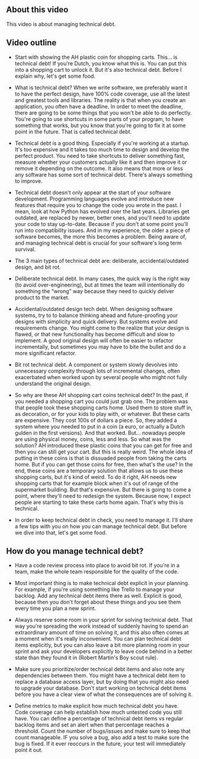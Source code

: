 ## About this video

This video is about managing technical debt.

## Video outline

- Start with showing the AH plastic coin for shopping carts. This... is technical debt! If you're Dutch, you know what this is. You can put this into a shopping cart to unlock it. But it's also technical debt. Before I explain why, let's get some food.

- What is technical debt? When we write software, we preferably want it to have the perfect design, have 100% code coverage, use all the latest and greatest tools and libraries. The reality is that when you create an application, you often have a deadline. In order to meet the deadline, there are going to be some things that you won't be able to do perfectly. You're going to use shortcuts in some parts of your program, to have something that works, but you know that you're going to fix it at some point in the future. That is called technical debt.

- Technical debt is a good thing. Especially if you're working at a startup. It's too expensive and it takes too much time to design and develop the perfect product. You need to take shortcuts to deliver something fast, measure whether your customers actually like it and then improve it or remove it depending on the outcome. It also means that more or less any software has some sort of technical debt. There's always something to improve.

- Technical debt doesn't only appear at the start of your software development. Programming languages evolve and introduce new features that require you to change the code you wrote in the past. I mean, look at how Python has evolved over the last years. Libraries get outdated, are replaced by newer, better ones, and you'll need to update your code to stay up-to-date. Because if you don't at some point you'll run into compatibility issues. And in my experience, the older a piece of software becomes, the more this becomes a problem. Being aware of, and managing technical debt is crucial for your software's long term survival.

- The 3 main types of technical debt are: deliberate, accidental/outdated design, and bit rot.

- Deliberate technical debt. In many cases, the quick way is the right way (to avoid over-engineering), but at times the team will intentionally do something the “wrong” way because they need to quickly deliver product to the market.

- Accidental/outdated design tech debt. When designing software systems, try to to balance thinking ahead and future-proofing your designs with simplicity and quick delivery. But systems evolve and requirements change. You might come to the realize that your design is flawed, or that new functionality has become difficult and slow to implement. A good original design will often be easier to refactor incrementally, but sometimes you may have to bite the bullet and do a more significant refactor.

- Bit rot technical debt. A component or system slowly devolves into unnecessary complexity through lots of incremental changes, often exacerbated when worked upon by several people who might not fully understand the original design.

- So why are these AH shopping cart coins technical debt? In the past, if you needed a shopping cart you could just grab one. The problem was that people took these shopping carts home. Used them to store stuff in, as decoration, or for your kids to play with, or whatever. But these carts are expensive. They cost 100s of dollars a piece. So, they added a system where you needed to put in a coin (a euro, or actually a Dutch gulden in the first versions). And that worked. But... nowadays people are using physical money, coins, less and less. So what was the solution? AH introduced these plastic coins that you can get for free and then you can still get your cart. But this is really weird. The whole idea of putting in these coins is that is dissuaded people from taking the carts home. But if you can get those coins for free, then what's the use? In the end, these coins are a temporary solution that allows us to use these shopping carts, but it's kind of weird. To do it right, AH needs new shopping carts that for example block when it's out of range of the supermarket building. But that's expensive. But there is going to come a point, where they'll need to redesign the system. Because now, I expect people are starting to take these carts home again. That's why this is technical.

- In order to keep technical debt in check, you need to manage it. I'll share a few tips with you on how you can manage technical debt. But before we dive into that, let's get some food.

## How do you manage technical debt?

- Have a code review process into place to avoid bit rot. If you're in a team, make the whole team responsible for the quality of the code.

- Most important thing is to make technical debt explicit in your planning. For example, if you're using something like Trello to manage your backlog. Add any technical debt items there as well. Explicit is good, because then you don't forget about these things and you see them every time you plan a new sprint.

- Always reserve some room in your sprint for solving technical debt. That way you're spreading the work instead of suddenly having to spend an extraordinary amount of time on solving it, and this also often comes at a moment when it's really inconvenient. You can plan technical debt items explicitly, but you can also leave a bit more planning room in your sprint and ask your developers explicitly to leave code behind in a better state than they found it in (Robert Martin's Boy scout rule).

- Make sure you prioritize/order technical debt items and also note any dependencies between them. You might have a technical debt item to replace a database access layer, but by doing that you might also need to upgrade your database. Don't start working on technical debt items before you have a clear view of what the consequences are of solving it.

- Define metrics to make explicit how much technical debt you have. Code coverage can help establish how much untested code you still have. You can define a percentage of technical debt items vs regular backlog items and set an alert when that percentage reaches a threshold. Count the number of bugs/issues and make sure to keep that count manageable. IF you solve a bug, also add a test to make sure the bug is fixed. If it ever reoccurs in the future, your test will immediately point it out.
